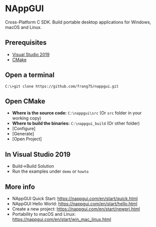# NAppGUI
Cross-Platform C SDK. Build portable desktop applications for Windows, macOS and Linux.

## Prerequisites
- [Visual Studio 2019](https://visualstudio.microsoft.com/vs/)
- [CMake](https://cmake.org/download/)

## Open a terminal
```
C:\>git clone https://github.com/frang75/nappgui.git
```

## Open CMake
- **Where is the source code:** `C:\nappgui\src` (Or `src` folder in your working copy)
- **Where to build the binaries:** `C:\nappgui_build` (Or other folder)
- [Configure]
- [Generate]
- [Open Project]

## In Visual Studio 2019
- Build->Build Solution
- Run the examples under `demo` or `howto`

## More info
- NAppGUI Quick Start: https://nappgui.com/en/start/quick.html
- NAppGUI Hello World: https://nappgui.com/en/start/hello.html
- Create a new project: https://nappgui.com/en/start/newprj.html
- Portability to macOS and Linux: https://nappgui.com/en/start/win_mac_linux.html

